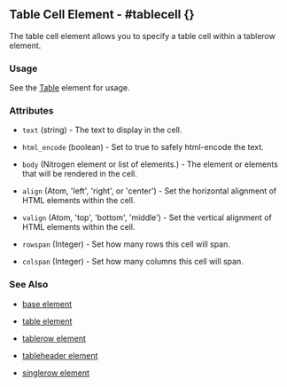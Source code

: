 

## Table Cell Element - #tablecell {}

  The table cell element allows you to specify a table cell within a tablerow element.

### Usage
   
   See the [Table](table.html) element for usage.

### Attributes

   * `text` (string) - The text to display in the cell.

   * `html_encode` (boolean) - Set to true to safely html-encode the text.

   * `body` (Nitrogen element or list of elements.) - The element or elements that will be rendered in the cell.

   * `align` (Atom, 'left', 'right', or 'center') - Set the horizontal alignment of HTML elements within the cell.

   * `valign` (Atom, 'top', 'bottom', 'middle') - Set the vertical alignment of HTML elements within the cell.

   * `rowspan` (Integer) - Set how many rows this cell will span.

   * `colspan` (Integer) - Set how many columns this cell will span.

### See Also

 *  [base element](./base.html)

 *  [table element](./table.html)

 *  [tablerow element](./tablerow.html)

 *  [tableheader element](./tableheader.html)

 *  [singlerow element](./singlerow.html)

 
